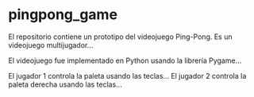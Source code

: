 # pingpong_game
El repositorio contiene un prototipo del videojuego Ping-Pong. Es un videojuego multijugador…

El videojuego fue implementado en Python usando la librería Pygame…

El jugador 1 controla la paleta usando las teclas… El jugador 2 controla la paleta derecha usando las teclas…
